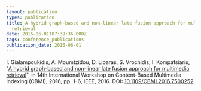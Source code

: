 ```yaml
---
layout: publication
types: publication
title: A hybrid graph-based and non-linear late fusion approach for multimedia
  retrieval
date: 2016-06-01T07:39:36.000Z
tags: conference_publications
publication_date: 2016-06-01
---
```

I. Gialampoukidis, A. Moumtzidou, D. Liparas, S. Vrochidis, I. Kompatsiaris, "[A hybrid graph-based and non-linear late fusion approach for multimedia retrieval](https://zenodo.org/records/160505#.X8QwoKr7QWo)", in 14th International Workshop on Content-Based Multimedia Indexing (CBMI), 2016, pp. 1-6, IEEE, 2016. DOI: [10.1109/CBMI.2016.7500252](https://ieeexplore.ieee.org/document/7500252)
